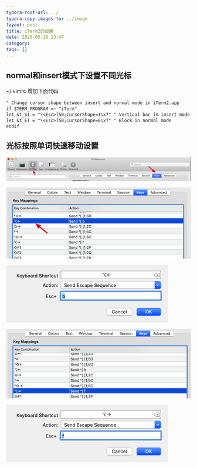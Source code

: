```yaml
---
typora-root-url: ../
typora-copy-images-to: ../image
layout: post
title: iTerm2的设置
date: 2020-05-18 13:47
category: 
tags: []
---
```




## normal和insert模式下设置不同光标

~/.vimrc 增加下面代码

```vim
" Change cursor shape between insert and normal mode in iTerm2.app
if $TERM_PROGRAM =~ "iTerm"
let &t_SI = "\<Esc>]50;CursorShape=1\x7" " Vertical bar in insert mode
let &t_EI = "\<Esc>]50;CursorShape=0\x7" " Block in normal mode
endif
```



## 光标按照单词快速移动设置

![image-20200518134955411](/image/image-20200518134955411.png)

![image-20200518135032915](/image/image-20200518135032915.png)

![image-20200518135053805](/image/image-20200518135053805.png)

![image-20200518135115372](/image/image-20200518135115372.png)

![image-20200518135128323](/image/image-20200518135128323.png)